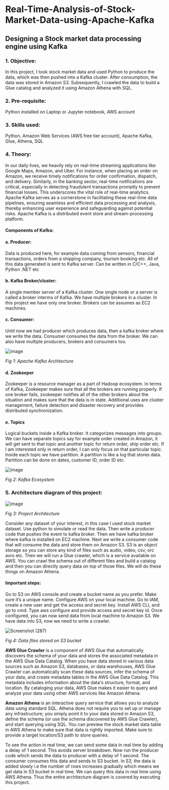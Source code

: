 # Real-Time-Analysis-of-Stock-Market-Data-using-Apache-Kafka

## Designing a Stock market data processing engine using Kafka

### 1. Objective:
In this project, I took stock market data and used Python to produce the data, which was then pushed into a Kafka cluster. After consumption, the data was stored in Amazon S3. Subsequently, I crawled the data to build a Glue catalog and analyzed it using Amazon Athena with SQL.

### 2. Pre-requisite:
Python installed on Laptop or Jupyter notebook, AWS account

### 3. Skills used:
Python, Amazon Web Services (AWS free tier account), Apache Kafka, Glue, Athena, SQL

### 4. Theory:
In our daily lives, we heavily rely on real-time streaming applications like Google Maps, Amazon, and Uber. For instance, when placing an order on Amazon, we receive timely notifications for order confirmation, dispatch, and delivery. Similarly, in the banking sector, real-time notifications are critical, especially in detecting fraudulent transactions promptly to prevent financial losses. This underscores the vital role of real-time analytics. Apache Kafka serves as a cornerstone in facilitating these real-time data pipelines, ensuring seamless and efficient data processing and analysis, thereby enhancing user experience and safeguarding against potential risks. 
Apache Kafka is a distributed event store and stream-processing platform.

#### Components of Kafka:
#### a. Producer:
Data is produced here, for example data coming from sensors, financial transactions, orders from a shipping company, tourism booking etc. All of this data generated is sent to Kafka server. Can be written in C/C++, Java, Python .NET etc

#### b. Kafka Broker/cluster:
A single member server of a Kafka cluster. One single node or a server is called a broker interms of Kafka. We have multiple brokers in a cluster. In this project we have only one broker. Brokers can be assumes as EC2 machines. 

#### c. Consumer:
Until now we had producer which produces data, then a kafka broker where we write the data. Consumer consumes the data from the broker. We can also have multiple producers, brokers and consumers too. 

![image](https://github.com/Manoj-Chandra-M/Real-Time-Analysis-of-Stock-Market-Data-using-Apache-Kafka/assets/104108382/7b9b46e5-3c0f-4cea-89c2-c00b1364e272)

_Fig 1: Apache Kafka Architecture_

#### d. Zookeeper
Zookeeper is a resource manager as a part of Hadoop ecosystem. In terms of Kafka, Zookeeper makes sure that all the brokers are running properly. If one broker fails, zookeeper notifies all of the other brokers about the situation and makes sure that the data is in state. Additional uses are cluster management, failure detection and disaster recovery and provides distributed synchronization. 

#### e. Topics
Logical buckets inside a Kafka broker. It categorizes messages into groups. We can have separate topics say for example order created in Amazon, it will get sent to that topic and another topic for return order, ship order etc. If I am interested only in return order, I can only focus on that particular topic. Inside each topic we have partition. A partition is like a log that stores data. Partition can be done on dates, customer ID, order ID etc. 

![image](https://github.com/Manoj-Chandra-M/Real-Time-Analysis-of-Stock-Market-Data-using-Apache-Kafka/assets/104108382/5fc33e4c-fe8c-423f-9d38-2df56de3e656)

_Fig 2: Kafka Ecosystem_

### 5. Architecture diagram of this project:

![image](https://github.com/Manoj-Chandra-M/Real-Time-Analysis-of-Stock-Market-Data-using-Apache-Kafka/assets/104108382/27fef478-9739-4ae6-920e-789d100e1293)

_Fig 3: Project Architecture_

Consider any dataset of your interest, in this case I used stock market dataset. Use python to simulate or read the data. Then write a producer code that pushes the event to kafka broker. Then we have kafka broker where kafka is installed on EC2 machine. Next we write a consumer code that will consume the data and store them on Amazon S3. S3 is an object storage so you can store any kind of files such as audio, video, csv, orc avro etc. Then we will run a Glue crawler, which is a service available on AWS. You can crawl the schema out of different files and build a catalog and then you can directly query data on top of those files. We will do these things on Amazon Athena.

#### Important steps:
Go to S3 on AWS console and create a bucket name as you prefer. Make sure it’s a unique name.
Configure AWS on your local machine. Go to IAM, create a new user and get the access and secret key. Install AWS CLI, and go to cmd. Type aws configure and provide access and secret key id. 	Once configured, you can now send data from local machine to Amazon S3. We have data into S3, now we need to write a crawler.

![Screenshot (287)](https://github.com/Manoj-Chandra-M/Real-Time-Analysis-of-Stock-Market-Data-using-Apache-Kafka/assets/104108382/11d2fe1f-f121-45b2-a63a-22cbaa87e273)

_Fig 4: Data files stored on S3 bucket_

**AWS Glue Crawler** is a component of AWS Glue that automatically discovers the schema of your data and stores the associated metadata in the AWS Glue Data Catalog.
When you have data stored in various data sources such as Amazon S3, databases, or data warehouses, AWS Glue Crawler can automatically scan these data sources, infer the schema of your data, and create metadata tables in the AWS Glue Data Catalog. This metadata includes information about the data's structure, format, and location. By cataloging your data, AWS Glue makes it easier to query and analyze your data using other AWS services like Amazon Athena.

**Amazon Athena** is an interactive query service that allows you to analyze data using standard SQL. Athena does not require you to set up or manage any infrastructure; you simply point it to your data stored in Amazon S3, define the schema (or use the schema discovered by AWS Glue Crawler), and start querying using SQL.
You can preview the stock market data table in AWS Athena to make sure that data is rightly imported. Make sure to provide a target location/S3 path to store queries.

To see the action in real time, we can send some data in real time by adding a delay of 1 second. This avoids server breakdown. Now run the producer code which sends the data to producer with a delay of 1 second. The consumer consumes this data and sends to S3 bucket. In S3, the data is added slowly i.e the number of rows increases gradually which means we get data in S3 bucket in real time. We can query this data in real time using AWS Athena.
Thus the entire architecture diagram is covered by executing this project.



